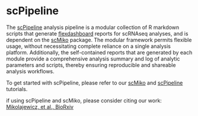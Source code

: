 # scPipeline

The [scPipeline](https://github.com/NMikolajewicz/scPipeline) analysis pipeline is a modular collection of R markdown scripts that generate [flexdashboard](https://rstudio.github.io/flexdashboard/index.html) reports for scRNAseq analyses, and is dependent on the [scMiko](https://github.com/NMikolajewicz/scMiko) package. The modular framework permits flexible usage, without necessitating complete reliance on a single analysis platform. Additionally, the self-contained reports that are generated by each module provide a comprehensive analysis summary and log of analytic parameters and scripts, thereby ensuring reproducible and shareable analysis workflows. 

To get started with scPipeline, please refer to our [scMiko](https://nmikolajewicz.github.io/scMiko/) and [scPipeline](https://nmikolajewicz.github.io/scMiko/) tutorials.   

if using scPipeline and scMiko, please consider citing our work: [Mikolajewicz, et al., BioRxiv](...) 
